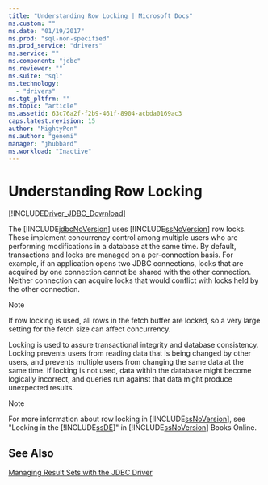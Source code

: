 ```yaml
---
title: "Understanding Row Locking | Microsoft Docs"
ms.custom: ""
ms.date: "01/19/2017"
ms.prod: "sql-non-specified"
ms.prod_service: "drivers"
ms.service: ""
ms.component: "jdbc"
ms.reviewer: ""
ms.suite: "sql"
ms.technology: 
  - "drivers"
ms.tgt_pltfrm: ""
ms.topic: "article"
ms.assetid: 63c76a2f-f2b9-461f-8904-acbda0169ac3
caps.latest.revision: 15
author: "MightyPen"
ms.author: "genemi"
manager: "jhubbard"
ms.workload: "Inactive"
---
```

# Understanding Row Locking
[!INCLUDE[Driver_JDBC_Download](../../includes/driver_jdbc_download.md)]

  The [!INCLUDE[jdbcNoVersion](../../includes/jdbcnoversion_md.md)] uses [!INCLUDE[ssNoVersion](../../includes/ssnoversion_md.md)] row locks. These implement concurrency control among multiple users who are performing modifications in a database at the same time. By default, transactions and locks are managed on a per-connection basis. For example, if an application opens two JDBC connections, locks that are acquired by one connection cannot be shared with the other connection. Neither connection can acquire locks that would conflict with locks held by the other connection.  
  
> [!NOTE]  
>  If row locking is used, all rows in the fetch buffer are locked, so a very large setting for the fetch size can affect concurrency.  
  
 Locking is used to assure transactional integrity and database consistency. Locking prevents users from reading data that is being changed by other users, and prevents multiple users from changing the same data at the same time. If locking is not used, data within the database might become logically incorrect, and queries run against that data might produce unexpected results.  
  
> [!NOTE]  
>  For more information about row locking in [!INCLUDE[ssNoVersion](../../includes/ssnoversion_md.md)], see "Locking in the [!INCLUDE[ssDE](../../includes/ssde_md.md)]" in [!INCLUDE[ssNoVersion](../../includes/ssnoversion_md.md)] Books Online.  
  
## See Also  
 [Managing Result Sets with the JDBC Driver](../../connect/jdbc/managing-result-sets-with-the-jdbc-driver.md)  
  
  
